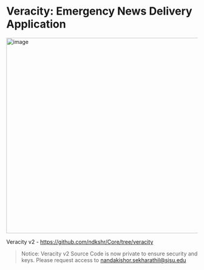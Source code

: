 # Veracity: Emergency News Delivery Application

<img width="513" alt="image" src="https://github.com/ndkshr/cmpe295_frontend/assets/20442648/14ef0787-9bbe-4c86-9b18-6a1aac96d0fe">

Veracity v2 - https://github.com/ndkshr/Core/tree/veracity

> Notice: Veracity v2 Source Code is now private to ensure security and keys. Please request access to nandakishor.sekharathil@sjsu.edu


